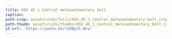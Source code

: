 ```yaml
---
title: K92 45 1 Central metasedimentary belt
caption:
path-crop: assets/vids/fulls/K92_45_1_Central_metasedimentary_belt_crop.mp4
path-thumb: assets/vids/thumbs/K92_45_1_Central_metasedimentary_belt_crop_thumb.mp4
yt-url: 'https://youtu.be/l2RBy3t-Wrw'
---
```

